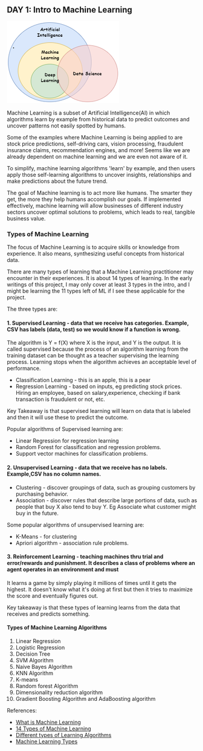 ## DAY 1: Intro to Machine Learning
![ML-screenshot]

Machine Learning is a subset of Artificial Intelligence(AI) in which algorithms learn by example from historical data to predict outcomes and uncover patterns not easily spotted by humans. 

Some of the examples where Machine Learning is being applied to are stock price predictions, self-driving cars, vision processing,  fraudulent insurance claims, recommendation engines, and more! Seems like we are already dependent on machine learning and we are even not aware of it.

To simplify, machine learning algorithms 'learn' by example, and then users apply those self-learning algorithms to uncover insights, relationships and make predictions about the future trend.

The goal of Machine learning is to act more like humans. The smarter they get, the more they help humans accomplish our goals. If implemented effectively, machine learning will allow businesses of different industry sectors uncover optimal solutions to problems, which leads to real, tangible business value.

### Types of Machine Learning
The focus of Machine Learning is to acquire skills or knowledge from experience. It also means, synthesizing useful concepts from historical data.

There are many types of learning that a Machine Learning practitioner may encounter in their experiences. It is about 14 types of learning. In the early writings of this project, I may only cover at least 3 types in the intro, and I might be learning the 11 types left of ML if I see these applicable for the project.

The three types are:
#### 1. Supervised Learning - data that we receive has categories. Example, CSV has labels (data, test) so we would know if a function is wrong.
The algorithm is Y = f(X) where X is the input, and Y is the output.
It is called supervised because the process of an algorithm learning from the training dataset can be thought as a teacher supervising the learning process. Learning stops when the algorithm achieves an acceptable level of performance.

* Classification Learning - this is an apple, this is a pear
* Regression Learning - based on inputs, eg predicting stock prices. Hiring an employee, based on salary,experience, checking if bank transaction is fraudulent or not, etc.

Key Takeaway is that supervised learning will learn on data that is labeled and then it will use these to predict the outcome.

Popular algorithms of Supervised learning are:
* Linear Regression for regression learning
* Random Forest for classification and regression problems.
* Support vector machines for classification problems.

#### 2. Unsupervised Learning - data that we receive has no labels. Example,CSV has no column names.
* Clustering - discover groupings of data, such as grouping customers by purchasing behavior.
* Association - discover rules that describe large portions of data, such as people that buy X also tend to buy Y. Eg Associate what customer might buy in the future.

Some popular algorithms of unsupervised learning are:
* K-Means - for clustering
* Apriori algorithm - association rule problems.
#### 3. Reinforcement Learning - teaching machines thru trial and error/rewards and punishment. It describes a class of problems where an agent operates in an environment and must
It learns a game by simply playing it millions of times until it gets the highest.
It doesn't know what it's doing at first but then it tries to maximize the score and eventually figures out.

Key takeaway is that these types of learning learns from the data that receives and predicts something.

#### Types of Machine Learning Algorithms
1. Linear Regression
2. Logistic Regression 
3. Decision Tree
4. SVM Algorithm
5. Naive Bayes Algorithm
6. KNN Algorithm
7. K-means
8. Random forest Algorithm
9. Dimensionality reduction algorithm
10. Gradient Boosting Algorithm and AdaBoosting algorithm

References: 
- [What is Machine Learning][WhatisML-url]
- [14 Types of Machine Learning][14Types-url]
- [Different types of Learning Algorithms][Supervised-Unsupervised-url]
- [Machine Learning Types][ML-types-url]


[ML-screenshot]: ../images/ML.png
[WhatisML-url]: https://www.datarobot.com/wiki/machine-learning/
[14Types-url]: https://machinelearningmastery.com/types-of-learning-in-machine-learning/
[Supervised-Unsupervised-url]: https://machinelearningmastery.com/supervised-and-unsupervised-machine-learning-algorithms/
[ML-types-url]: https://www.simplilearn.com/10-algorithms-machine-learning-engineers-need-to-know-article